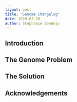 ```yaml
---
layout: post
title: "Genome Changelog"
date: 2020-07-26
author: Stephanie Zendejo
---
```


## Introduction

## The Genome Problem

## The Solution

## Acknowledgements


